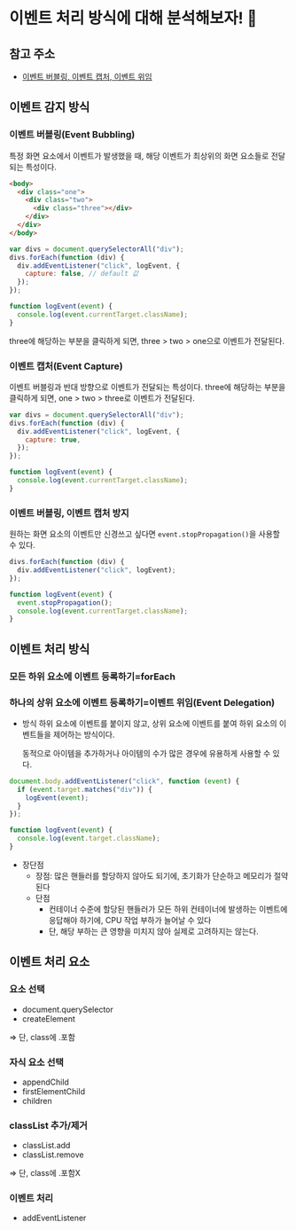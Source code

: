 # 이벤트 처리 방식에 대해 분석해보자! 🤖

## 참고 주소

- [이벤트 버블링, 이벤트 캡처, 이벤트 위임](https://joshua1988.github.io/web-development/javascript/event-propagation-delegation/)

## 이벤트 감지 방식

### 이벤트 버블링(Event Bubbling)

특정 화면 요소에서 이벤트가 발생했을 때, 해당 이벤트가 최상위의 화면 요소들로 전달되는 특성이다.

```html
<body>
  <div class="one">
    <div class="two">
      <div class="three"></div>
    </div>
  </div>
</body>
```

```js
var divs = document.querySelectorAll("div");
divs.forEach(function (div) {
  div.addEventListener("click", logEvent, {
    capture: false, // default 값
  });
});

function logEvent(event) {
  console.log(event.currentTarget.className);
}
```

three에 해당하는 부분을 클릭하게 되면, three > two > one으로 이벤트가 전달된다.

### 이벤트 캡처(Event Capture)

이벤트 버블링과 반대 방향으로 이벤트가 전달되는 특성이다.
three에 해당하는 부분을 클릭하게 되면, one > two > three로 이벤트가 전달된다.

```js
var divs = document.querySelectorAll("div");
divs.forEach(function (div) {
  div.addEventListener("click", logEvent, {
    capture: true,
  });
});

function logEvent(event) {
  console.log(event.currentTarget.className);
}
```

### 이벤트 버블링, 이벤트 캡처 방지

원하는 화면 요소의 이벤트만 신경쓰고 싶다면 `event.stopPropagation()`을 사용할 수 있다.

```js
divs.forEach(function (div) {
  div.addEventListener("click", logEvent);
});

function logEvent(event) {
  event.stopPropagation();
  console.log(event.currentTarget.className);
}
```

## 이벤트 처리 방식

### 모든 하위 요소에 이벤트 등록하기=forEach

### 하나의 상위 요소에 이벤트 등록하기=**이벤트 위임(Event Delegation)**

- 방식
  하위 요소에 이벤트를 붙이지 않고, 상위 요소에 이벤트를 붙여 하위 요소의 이벤트들을 제어하는 방식이다.

  동적으로 아이템을 추가하거나 아이템의 수가 많은 경우에 유용하게 사용할 수 있다.

```js
document.body.addEventListener("click", function (event) {
  if (event.target.matches("div")) {
    logEvent(event);
  }
});

function logEvent(event) {
  console.log(event.target.className);
}
```

- 장단점
  - 장점: 많은 핸들러를 할당하지 않아도 되기에, 초기화가 단순하고 메모리가 절약된다
  - 단점
    - 컨테이너 수준에 할당된 핸들러가 모든 하위 컨테이너에 발생하는 이벤트에 응답해야 하기에, CPU 작업 부하가 늘어날 수 있다
    - 단, 해당 부하는 큰 영향을 미치지 않아 실제로 고려하지는 않는다.

## 이벤트 처리 요소

### 요소 선택

- document.querySelector
- createElement

⇒ 단, class에 .포함

### 자식 요소 선택

- appendChild
- firstElementChild
- children

### classList 추가/제거

- classList.add
- classList.remove

⇒ 단, class에 .포함X

### 이벤트 처리

- addEventListener

